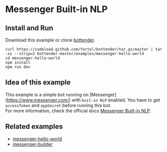 # Messenger Built-in NLP

## Install and Run

Download this example or clone [bottender](https://github.com/Yoctol/bottender).

```
curl https://codeload.github.com/Yoctol/bottender/tar.gz/master | tar -xz --strip=2 bottender-master/examples/messenger-hello-world
cd messenger-hello-world
npm install
npm run dev
```

## Idea of this example

This example is a simple bot running on [Messenger] (https://www.messenger.com/) with `buit-in NLP` enabled.
You have to get `accessToken` and `appSecret` before running this bot.\
For more information, check the official docs [Messenger Built-in NLP](https://developers.facebook.com/docs/messenger-platform/built-in-nlp/).

## Related examples

* [messenger-hello-world](../messenger-hello-world)
* [messenger-builder](../messenger-builder)
